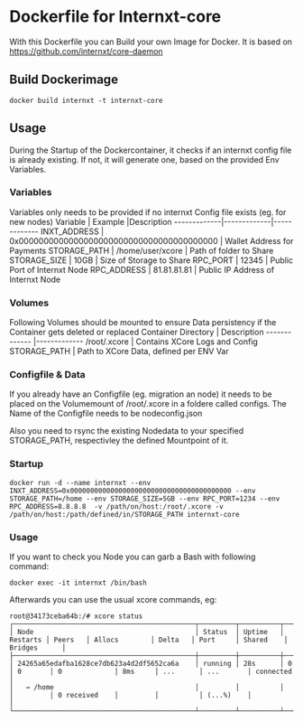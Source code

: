 # Dockerfile for Internxt-core
With this Dockerfile you can Build your own Image for Docker. It is based on https://github.com/internxt/core-daemon

## Build Dockerimage
```
docker build internxt -t internxt-core
```

## Usage
During the  Startup of the Dockercontainer, it checks if an internxt config file is already existing. If not, it will generate one, based on the provided Env Variables.

### Variables
Variables only needs to be provided if no internxt Config file exists (eg. for new nodes)
Variable | Example |Description
-------------|-------------|-------------
INXT_ADDRESS | 0x0000000000000000000000000000000000000000 | Wallet Address for Payments
STORAGE_PATH | /home/user/xcore | Path of folder to Share
STORAGE_SIZE | 10GB | Size of Storage to Share
RPC_PORT | 12345 | Public Port of Internxt Node
RPC_ADDRESS | 81.81.81.81 | Public IP Address of Internxt Node

### Volumes
Following Volumes should be mounted to ensure Data persistency if the Container gets deleted or replaced
Container Directory | Description
------------- |-------------
/root/.xcore | Contains XCore Logs and Config
STORAGE_PATH | Path to XCore Data, defined per ENV Var

### Configfile & Data
If you already have an Configfile (eg. migration an node) it needs to be placed on the  Volumemount of /root/.xcore in a foldere called configs. The Name of the Configfile needs to be nodeconfig.json

Also you need to rsync the existing Nodedata to your specified STORAGE_PATH, respectivley the defined Mountpoint of it.

### Startup
```
docker run -d --name internxt --env INXT_ADDRESS=0x0000000000000000000000000000000000000000 --env STORAGE_PATH=/home --env STORAGE_SIZE=5GB --env RPC_PORT=1234 --env RPC_ADDRESS=8.8.8.8  -v /path/on/host:/root/.xcore -v /path/on/host:/path/defined/in/STORAGE_PATH internxt-core
```

### Usage
If you want to check you Node you can garb a Bash with following command:

```
docker exec -it internxt /bin/bash
```

Afterwards you can use the usual xcore commands, eg:

```
root@34173ceba64b:/# xcore status
┌─────────────────────────────────────────────┬─────────┬──────────┬──────────┬─────────┬───────────────┬─────────┬──────────┬───────────┬──────────────┐
│ Node                                        │ Status  │ Uptime   │ Restarts │ Peers   │ Allocs        │ Delta   │ Port     │ Shared    │ Bridges      │
├─────────────────────────────────────────────┼─────────┼──────────┼──────────┼─────────┼───────────────┼─────────┼──────────┼───────────┼──────────────┤
│ 24265a65edafba1628ce7db623a4d2df5652ca6a    │ running │ 28s      │ 0        │ 0       │ 0             │ 8ms     │ ...      │ ...       │ connected    │
│   → /home                                   │         │          │          │         │ 0 received    │         │          │ (...%)    │              │
└─────────────────────────────────────────────┴─────────┴──────────┴──────────┴─────────┴───────────────┴─────────┴──────────┴───────────┴──────────────┘
```